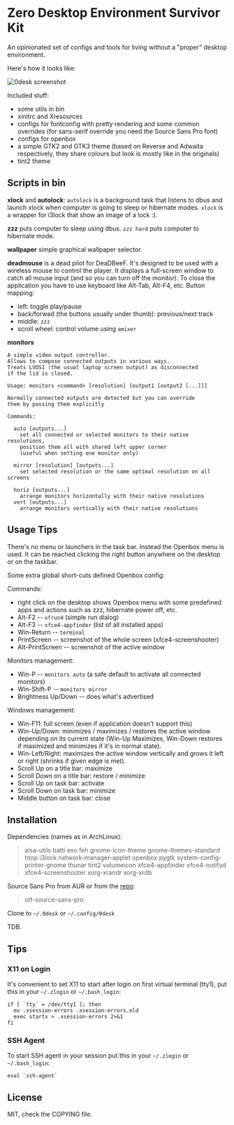# Zero Desktop Environment Survivor Kit

An opinionated set of configs and tools for living without a "proper" desktop environment.

Here's how it looks like:

![0desk screenshot](http://szywon.github.com/0desk/screenshot.png)

Included stuff:

- some utils in bin
- xinitrc and Xresources
- configs for fontconfig with pretty rendering and some common overrides (for sans-serif override you need the Source Sans Pro font)
- configs for openbox
- a simple GTK2 and GTK3 theme (based on Reverse and Adwaita respectively, they share colours but look is mostly like in the originals)
- tint2 theme

## Scripts in bin

**xlock** and **autolock**: `autolock` is a background task that listens to dbus and launch xlock when computer is going to sleep or hibernate modes. `xlock` is a wrapper for i3lock that show an image of a lock :).

**zzz** puts computer to sleep using dbus. `zzz hard` puts computer to hibernate mode.

**wallpaper** simple graphical wallpaper selector.

**deadmouse** is a dead pilot for DeaDBeeF.
It's designed to be used with a wireless mouse to control the player.
It displays a full-screen window to catch all mouse input (and so you can turn off the monitor).
To close the application you have to use keyboard like Alt-Tab, Alt-F4, etc.
Button mapping:

- left: toggle play/pause
- back/forwad (the buttons usually under thumb): previous/next track
- middle: `zzz`
- scroll wheel: control volume using `amixer`

**monitors**

    A simple video output controller.
    Allows to compose connected outputs in various ways.
    Treats LVDS1 (the usual laptop screen output) as disconnected
    if the lid is closed.

    Usage: monitors <command> [resolution] [output1 [output2 [...]]]

    Normally connected outputs are detected but you can override
    them by passing them explicitly

    Commands:

      auto [outputs...]
        set all connected or selected monitors to their native resolutions,
        position them all with shared left upper corner
        (useful when setting one monitor only)

      mirror [resolution] [outputs...]
        set selected resolution or the same optimal resolution on all screens

      horiz [outputs...]
        arrange monitors horizontally with their native resolutions
      vert [outputs...]
        arrange monitors vertically with their native resolutions

## Usage Tips

There's no menu or launchers in the task bar.
Instead the Openbox menu is used.
It can be reached clicking the right button anywhere on the desktop *or* on the taskbar.

Some extra global short-cuts defined Openbox config:

Commands:

- right click on the desktop shows Openbox menu with some predefined apps and actions such as zzz, hibernate power off, etc.
- Alt-F2 -- `xfrun4` (simple run dialog)
- Alt-F3 -- `xfce4-appfinder` (list of all installed apps)
- Win-Return -- `terminal`
- PrintScreen -- screenshot of the whole screen (xfce4-screenshooter)
- Alt-PrintScreen -- screenshot of the active window

Monitors management:

- Win-P -- `monitors auto` (a safe default to activate all connected monitors)
- Win-Shift-P -- `monitors mirror`
- Brightness Up/Down -- does what's advertised

Windows management:

- Win-F11: full screen (even if application doesn't support this)
- Win-Up/Down: minimizes / maximizes / restores the active window depending on its current state (Win-Up Maximizes, Win-Down restores if maximized and minimizes if it's in normal state).
- Win-Left/Right: maximizes the active window vertically and grows it left or right (shrinks if given edge is met).
- Scroll Up on a title bar: maximize
- Scroll Down on a title bar: restore / minimize
- Scroll Up on task bar: activate
- Scroll Down on task bar: minimize
- Middle button on task bar: close

## Installation

Dependencies (names as in ArchLinux):

> alsa-utils
  batti
  exo
  feh
  gnome-icon-theme
  gnome-themes-standard
  htop
  i3lock
  network-manager-applet
  openbox
  pygtk
  system-config-printer-gnome
  thunar
  tint2
  volumeicon
  xfce4-appfinder
  xfce4-notifyd
  xfce4-screenshooter
  xorg-xrandr
  xorg-xrdb


Source Sans Pro from AUR or from the [repo](https://github.com/adobe/Source-Sans-Pro):

> otf-source-sans-pro

Clone to `~/.0desk` or `~/.config/0desk`

TDB.

## Tips

### X11 on Login

It's convenient to set X11 to start after login on first virtual terminal (tty1), put this in your `~/.zlogin` or `~/.bash_login`:

    if [ `tty` = /dev/tty1 ]; then
      mv .xsession-errors .xsession-errors.old
      exec startx > .xsession-errors 2>&1
    fi

### SSH Agent

To start SSH agent in your session put this in your `~/.zlogin` or `~/.bash_login`:

    eval `ssh-agent`

## License

MIT, check the COPYING file.
